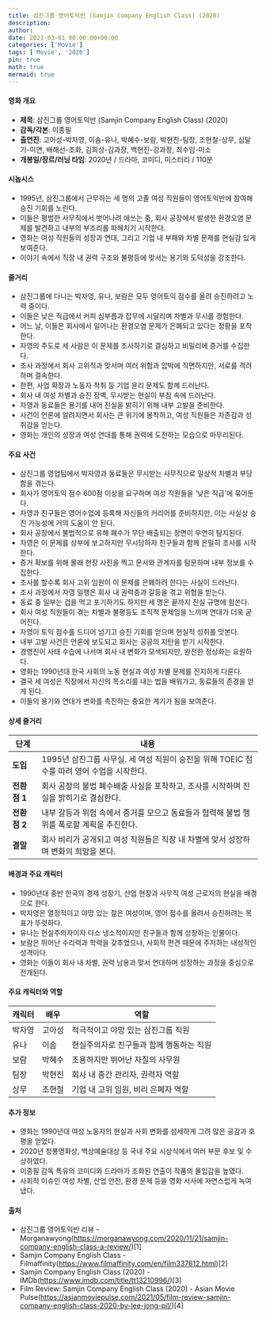 ```yaml
---
title: 삼진그룹 영어토익반 (Samjin Company English Class) (2020)
description: 
author: 
date: 2021-03-01 00:00:00+00:00
categories: ['Movie']
tags: ['Movie', '2020']
pin: true
math: true
mermaid: true
---
```

#### 영화 개요

- **제목**: 삼진그룹 영어토익반 (Samjin Company English Class) (2020)  
- **감독/각본**: 이종필  
- **출연진**: 고아성-박자영, 이솜-유나, 박혜수-보람, 박현진-팀장, 조현철-상무, 심달기-미연, 배해선-조화, 김희상-김과장, 백현진-강과장, 최수임-미소  
- **개봉일/장르/러닝 타임**: 2020년 / 드라마, 코미디, 미스터리 / 110분  

#### 시놉시스

- 1995년, 삼진그룹에서 근무하는 세 명의 고졸 여성 직원들이 영어토익반에 참여해 승진 기회를 노린다.  
- 이들은 평범한 사무직에서 벗어나려 애쓰는 중, 회사 공장에서 발생한 환경오염 문제를 발견하고 내부의 부조리를 파헤치기 시작한다.  
- 영화는 여성 직원들의 성장과 연대, 그리고 기업 내 부패와 차별 문제를 현실감 있게 보여준다.  
- 이야기 속에서 직장 내 권력 구조와 불평등에 맞서는 용기와 도덕성을 강조한다.  

#### 줄거리

- 삼진그룹에 다니는 박자영, 유나, 보람은 모두 영어토익 점수를 올려 승진하려고 노력 중이다.  
- 이들은 낮은 직급에서 커피 심부름과 잡무에 시달리며 차별과 무시를 경험한다.  
- 어느 날, 이들은 회사에서 일어나는 환경오염 문제가 은폐되고 있다는 정황을 포착한다.  
- 자영의 주도로 세 사람은 이 문제를 조사하기로 결심하고 비밀리에 증거를 수집한다.  
- 조사 과정에서 회사 고위직과 맞서며 여러 위험과 압박에 직면하지만, 서로를 격려하며 결속한다.  
- 한편, 사업 확장과 노동자 착취 등 기업 윤리 문제도 함께 드러난다.  
- 회사 내 여성 차별과 승진 장벽, 무시받는 현실이 부침 속에 드러난다.  
- 자영과 동료들은 용기를 내어 진실을 밝히기 위해 내부 고발을 준비한다.  
- 사건이 언론에 알려지면서 회사는 큰 위기에 봉착하고, 여성 직원들은 자존감과 성취감을 얻는다.  
- 영화는 개인의 성장과 여성 연대를 통해 권력에 도전하는 모습으로 마무리된다.  

#### 주요 사건

- 삼진그룹 영업팀에서 박자영과 동료들은 무시받는 사무직으로 일상적 차별과 부당함을 겪는다.  
- 회사가 영어토익 점수 600점 이상을 요구하며 여성 직원들을 ‘낮은 직급’에 묶어둔다.  
- 자영과 친구들은 영어수업에 등록해 자신들의 커리어를 준비하지만, 이는 사실상 승진 가능성에 거의 도움이 안 된다.  
- 회사 공장에서 불법적으로 유해 폐수가 무단 배출되는 장면이 우연히 탐지된다.  
- 자영은 이 문제를 상부에 보고하지만 무시당하자 친구들과 함께 은밀히 조사를 시작한다.  
- 증거 확보를 위해 몰래 현장 사진을 찍고 문서와 관계자를 탐문하며 내부 정보를 수집한다.  
- 조사를 할수록 회사 고위 임원이 이 문제를 은폐하려 한다는 사실이 드러난다.  
- 조사 과정에서 자영 일행은 회사 내 권력층과 갈등을 겪고 위협을 받는다.  
- 동료 중 일부는 겁을 먹고 포기하기도 하지만 세 명은 끝까지 진실 규명에 힘쓴다.  
- 회사 여성 직원들이 겪는 차별과 불평등도 조직적 문제임을 느끼며 연대가 더욱 굳어진다.  
- 자영이 토익 점수를 드디어 넘기고 승진 기회를 얻으며 현실적 성취를 맛본다.  
- 내부 고발 사건은 언론에 보도되고 회사는 공공의 지탄을 받기 시작한다.  
- 경영진이 사태 수습에 나서며 회사 내 변화가 모색되지만, 완전한 정상화는 요원하다.  
- 영화는 1990년대 한국 사회의 노동 현실과 여성 차별 문제를 진지하게 다룬다.  
- 결국 세 여성은 직장에서 자신의 목소리를 내는 법을 배워가고, 동료들의 존경을 얻게 된다.  
- 이들의 용기와 연대가 변화를 촉진하는 중요한 계기가 됨을 보여준다.  

#### 상세 줄거리

| **단계**   | **내용**                                               |
|------------|--------------------------------------------------------|
| **도입**   | 1995년 삼진그룹 사무실. 세 여성 직원이 승진을 위해 TOEIC 점수를 따려 영어 수업을 시작한다.  |
| **전환점 1** | 회사 공장의 불법 폐수배출 사실을 포착하고, 조사를 시작하며 진실을 밝히기로 결심한다.          |
| **전환점 2** | 내부 갈등과 위험 속에서 증거를 모으고 동료들과 협력해 불법 행위를 폭로할 계획을 추진한다.     |
| **결말**   | 회사 비리가 공개되고 여성 직원들은 직장 내 차별에 맞서 성장하며 변화의 희망을 본다.           |

#### 배경과 주요 캐릭터

- 1990년대 중반 한국의 경제 성장기, 산업 현장과 사무직 여성 근로자의 현실을 배경으로 한다.  
- 박자영은 열정적이고 야망 있는 젊은 여성이며, 영어 점수를 올려서 승진하려는 목표가 뚜렷하다.  
- 유나는 현실주의자이자 다소 냉소적이지만 친구들과 함께 성장하는 인물이다.  
- 보람은 뛰어난 수리력과 학력을 갖추었으나, 사회적 편견 때문에 주저하는 내성적인 성격이다.  
- 영화는 이들이 회사 내 차별, 권력 남용과 맞서 연대하며 성장하는 과정을 중심으로 전개된다.  

#### 주요 캐릭터와 역할

| **캐릭터** | **배우**  | **역할**                        |
|------------|-----------|--------------------------------|
| 박자영     | 고아성    | 적극적이고 야망 있는 삼진그룹 직원  |
| 유나       | 이솜      | 현실주의자로 친구들과 함께 행동하는 직원  |
| 보람       | 박혜수    | 조용하지만 뛰어난 자질의 사무원     |
| 팀장       | 박현진    | 회사 내 중간 관리자, 권력자 역할    |
| 상무       | 조현철    | 기업 내 고위 임원, 비리 은폐자 역할  |

#### 추가 정보

- 영화는 1990년대 여성 노동자의 현실과 사회 변화를 섬세하게 그려 많은 공감과 호평을 얻었다.  
- 2020년 청룡영화상, 백상예술대상 등 국내 주요 시상식에서 여러 부문 후보 및 수상하였다.  
- 이종필 감독 특유의 코미디와 드라마가 조화된 연출이 작품의 몰입감을 높였다.  
- 사회적 이슈인 여성 차별, 산업 안전, 환경 문제 등을 영화 서사에 자연스럽게 녹여냈다.  

#### 출처

- 삼진그룹 영어토익반 리뷰 - Morganawyong(https://morganawyong.com/2020/11/21/samjin-company-english-class-a-review/)[1]  
- Samjin Company English Class - Filmaffinity(https://www.filmaffinity.com/en/film337612.html)[2]  
- Samjin Company English Class (2020) - IMDb(https://www.imdb.com/title/tt13210996/)[3]  
- Film Review: Samjin Company English Class (2020) - Asian Movie Pulse(https://asianmoviepulse.com/2021/05/film-review-samjin-company-english-class-2020-by-lee-jong-pil/)[4]
